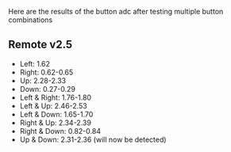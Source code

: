 Here are the results of the button adc after testing multiple button combinations

## Remote v2.5

-   Left: 1.62
-   Right: 0.62-0.65
-   Up: 2.28-2.33
-   Down: 0.27-0.29
-   Left & Right: 1.76-1.80
-   Left & Up: 2.46-2.53
-   Left & Down: 1.65-1.70
-   Right & Up: 2.34-2.39
-   Right & Down: 0.82-0.84
-   Up & Down: 2.31-2.36 (will now be detected)
